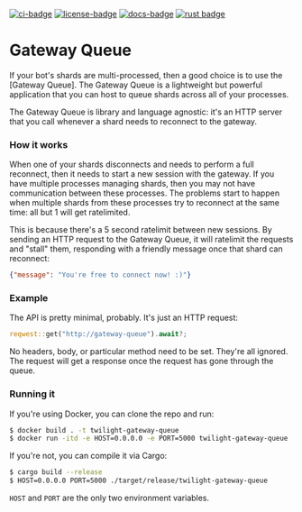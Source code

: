 [![ci-badge][]][ci] [![license-badge][]][license] [![docs-badge][]][docs] [![rust badge]][rust link]

# Gateway Queue

If your bot's shards are multi-processed, then a good choice is to use the
[Gateway Queue]. The Gateway Queue is a lightweight but powerful application
that you can host to queue shards across all of your processes.

The Gateway Queue is library and language agnostic: it's an HTTP server that you
call whenever a shard needs to reconnect to the gateway.

### How it works

When one of your shards disconnects and needs to perform a full reconnect, then
it needs to start a new session with the gateway. If you have multiple processes
managing shards, then you may not have communication between these processes.
The problems start to happen when multiple shards from these processes try to
reconnect at the same time: all but 1 will get ratelimited.

This is because there's a 5 second ratelimit between new sessions. By sending an
HTTP request to the Gateway Queue, it will ratelimit the requests and "stall"
them, responding with a friendly message once that shard can reconnect:

```json
{"message": "You're free to connect now! :)"}
```

### Example

The API is pretty minimal, probably. It's just an HTTP request:

```rust
reqwest::get("http://gateway-queue").await?;
```

No headers, body, or particular method need to be set. They're all ignored.
The request will get a response once the request has gone through the queue.

### Running it

If you're using Docker, you can clone the repo and run:

```sh
$ docker build . -t twilight-gateway-queue
$ docker run -itd -e HOST=0.0.0.0 -e PORT=5000 twilight-gateway-queue
```

If you're not, you can compile it via Cargo:

```sh
$ cargo build --release
$ HOST=0.0.0.0 PORT=5000 ./target/release/twilight-gateway-queue
```

`HOST` and `PORT` are the only two environment variables.

[ci-badge]: https://github.com/twilight-rs/gateway-queue/workflows/Test/badge.svg
[ci]: https://github.com/twilight-rs/gateway-queue/actions
[docs]: https://twilight-rs.github.io/chapter_3_services/section_5_gateway_queue.html
[docs-badge]: https://img.shields.io/badge/docs-online-5023dd.svg?style=flat-square
[license-badge]: https://img.shields.io/badge/license-ISC-blue.svg?style=flat-square
[license]: https://opensource.org/licenses/ISC
[LICENSE.md]: https://github.com/twilight-rs/gateway-queue/blob/master/LICENSE.md
[rust badge]: https://img.shields.io/badge/rust-1.44+-93450a.svg?style=flat-square
[rust link]: https://blog.rust-lang.org/2020/06/04/Rust-1.44.0.html
